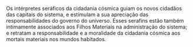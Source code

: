 ﻿Os intérpretes seráficos da cidadania cósmica guiam os novos cidadãos das capitais do sistema, e estimulam a sua apreciação das responsabilidades do governo do universo. Esses serafins estão também intimamente associados aos Filhos Materiais na administração do sistema; e retratam a responsabilidade e a moralidade da cidadania cósmica aos mortais materiais nos mundos habitados.